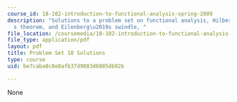```yaml
---
course_id: 18-102-introduction-to-functional-analysis-spring-2009
description: "Solutions to a problem set on functional analysis, Hilbert space, Kuiper\u2019\
  s theorem, and Eilenberg\u2019s swindle, "
file_location: /coursemedia/18-102-introduction-to-functional-analysis-spring-2009/be7caba0c8e8afb37d9083d6885db02b_MIT18_102s09_sol_pset10.pdf
file_type: application/pdf
layout: pdf
title: Problem Set 10 Solutions
type: course
uid: be7caba0c8e8afb37d9083d6885db02b

---
```

None